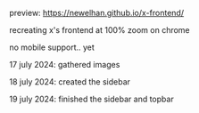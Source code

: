 preview: https://newelhan.github.io/x-frontend/

recreating x's frontend at 100% zoom on chrome

no mobile support.. yet

17 july 2024: gathered images

18 july 2024: created the sidebar

19 july 2024: finished the sidebar and topbar
